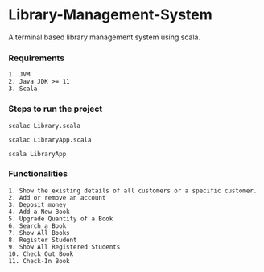 # Library-Management-System

A terminal based library management system using scala.

### Requirements
    1. JVM
    2. Java JDK >= 11
    3. Scala
### Steps to run the project

```
scalac Library.scala
```

```
scalac LibraryApp.scala
```

```
scala LibraryApp
```

### Functionalities
    1. Show the existing details of all customers or a specific customer.
    2. Add or remove an account
    3. Deposit money
    4. Add a New Book
    5. Upgrade Quantity of a Book
    6. Search a Book
    7. Show All Books
    8. Register Student
    9. Show All Registered Students
    10. Check Out Book
    11. Check-In Book